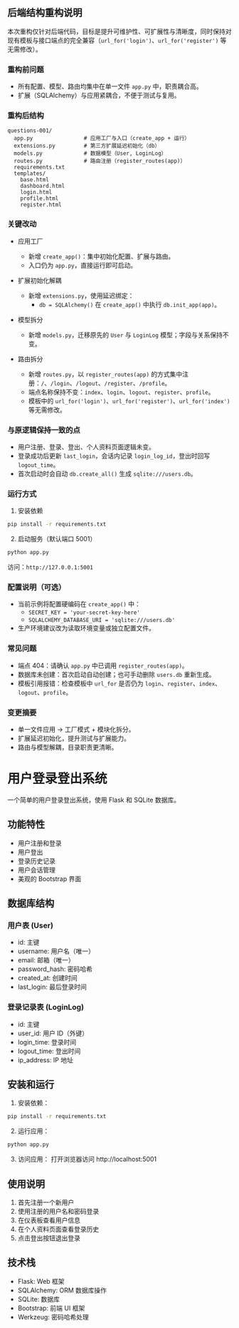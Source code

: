 ## 后端结构重构说明

本次重构仅针对后端代码，目标是提升可维护性、可扩展性与清晰度，同时保持对现有模板与接口端点的完全兼容（`url_for('login')`、`url_for('register')` 等无需修改）。

### 重构前问题

- 所有配置、模型、路由均集中在单一文件 `app.py` 中，职责耦合高。
- 扩展（SQLAlchemy）与应用紧耦合，不便于测试与复用。

### 重构后结构

```
questions-001/
  app.py                # 应用工厂与入口（create_app + 运行）
  extensions.py         # 第三方扩展延迟初始化（db）
  models.py             # 数据模型（User, LoginLog）
  routes.py             # 路由注册（register_routes(app)）
  requirements.txt
  templates/
    base.html
    dashboard.html
    login.html
    profile.html
    register.html
```

### 关键改动

- 应用工厂

  - 新增 `create_app()`：集中初始化配置、扩展与路由。
  - 入口仍为 `app.py`，直接运行即可启动。

- 扩展初始化解耦

  - 新增 `extensions.py`，使用延迟绑定：
    - `db = SQLAlchemy()` 在 `create_app()` 中执行 `db.init_app(app)`。

- 模型拆分

  - 新增 `models.py`，迁移原先的 `User` 与 `LoginLog` 模型；字段与关系保持不变。

- 路由拆分
  - 新增 `routes.py`，以 `register_routes(app)` 的方式集中注册：`/`、`/login`、`/logout`、`/register`、`/profile`。
  - 端点名称保持不变：`index`、`login`、`logout`、`register`、`profile`。
  - 模板中的 `url_for('login')`、`url_for('register')`、`url_for('index')` 等无需修改。

### 与原逻辑保持一致的点

- 用户注册、登录、登出、个人资料页面逻辑未变。
- 登录成功后更新 `last_login`，会话内记录 `login_log_id`，登出时回写 `logout_time`。
- 首次启动时会自动 `db.create_all()` 生成 `sqlite:///users.db`。

### 运行方式

1. 安装依赖

```bash
pip install -r requirements.txt
```

2. 启动服务（默认端口 5001）

```bash
python app.py
```

访问：`http://127.0.0.1:5001`

### 配置说明（可选）

- 当前示例将配置硬编码在 `create_app()` 中：
  - `SECRET_KEY = 'your-secret-key-here'`
  - `SQLALCHEMY_DATABASE_URI = 'sqlite:///users.db'`
- 生产环境建议改为读取环境变量或独立配置文件。

### 常见问题

- 端点 404：请确认 `app.py` 中已调用 `register_routes(app)`。
- 数据库未创建：首次启动自动创建；也可手动删除 `users.db` 重新生成。
- 模板引用报错：检查模板中 `url_for` 是否仍为 `login`、`register`、`index`、`logout`、`profile`。

### 变更摘要

- 单一文件应用 → 工厂模式 + 模块化拆分。
- 扩展延迟初始化，提升测试与扩展能力。
- 路由与模型解耦，目录职责更清晰。

# 用户登录登出系统

一个简单的用户登录登出系统，使用 Flask 和 SQLite 数据库。

## 功能特性

- 用户注册和登录
- 用户登出
- 登录历史记录
- 用户会话管理
- 美观的 Bootstrap 界面

## 数据库结构

### 用户表 (User)

- id: 主键
- username: 用户名（唯一）
- email: 邮箱（唯一）
- password_hash: 密码哈希
- created_at: 创建时间
- last_login: 最后登录时间

### 登录记录表 (LoginLog)

- id: 主键
- user_id: 用户 ID（外键）
- login_time: 登录时间
- logout_time: 登出时间
- ip_address: IP 地址

## 安装和运行

1. 安装依赖：

```bash
pip install -r requirements.txt
```

2. 运行应用：

```bash
python app.py
```

3. 访问应用：
   打开浏览器访问 http://localhost:5001

## 使用说明

1. 首先注册一个新用户
2. 使用注册的用户名和密码登录
3. 在仪表板查看用户信息
4. 在个人资料页面查看登录历史
5. 点击登出按钮退出登录

## 技术栈

- Flask: Web 框架
- SQLAlchemy: ORM 数据库操作
- SQLite: 数据库
- Bootstrap: 前端 UI 框架
- Werkzeug: 密码哈希处理
